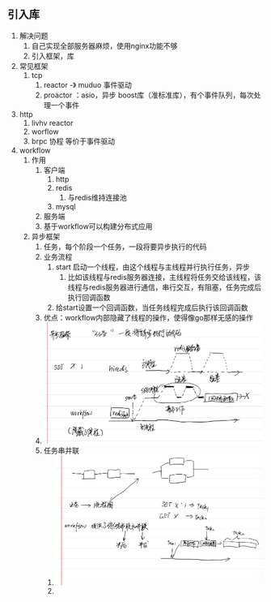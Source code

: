 ## 引入库

1. 解决问题
    1. 自己实现全部服务器麻烦，使用nginx功能不够
    2. 引入框架，库
2. 常见框架
    1. tcp
        1. reactor -》 muduo 事件驱动
        2. proactor ：asio，异步 boost库（准标准库），有个事件队列，每次处理一个事件
3. http
    1. livhv reactor
    2. worflow
    3. brpc 协程 等价于事件驱动
4. workflow 
    1. 作用
        1. 客户端
            1. http
            2. redis
                1. 与redis维持连接池
            3. mysql
        2. 服务端
        3. 基于workflow可以构建分布式应用
    2. 异步框架
        1. 任务，每个阶段一个任务，一段将要异步执行的代码
        2. 业务流程
            1. start 启动一个线程，由这个线程与主线程并行执行任务，异步
                1. 比如该线程与redis服务器连接，主线程将任务交给该线程，该线程与redis服务器进行通信，串行交互，有阻塞，任务完成后执行回调函数
            2. 给start设置一个回调函数，当任务线程完成后执行该回调函数
        3. 优点：workflow内部隐藏了线程的操作，使得像go那样无感的操作
        4. ![image-20231002194431684](res/04.workflow.assets/image-20231002194431684-1696247072730-46.png)
        5. 任务串并联
            1. ![image-20231002194458190](res/04.workflow.assets/image-20231002194458190.png)
            2. 